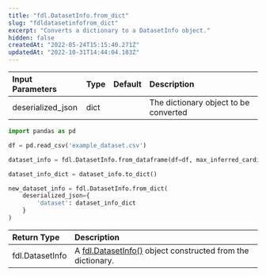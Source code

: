```yaml
---
title: "fdl.DatasetInfo.from_dict"
slug: "fdldatasetinfofrom_dict"
excerpt: "Converts a dictionary to a DatasetInfo object."
hidden: false
createdAt: "2022-05-24T15:15:40.271Z"
updatedAt: "2022-10-31T14:44:04.103Z"
---
```

| Input Parameters  | Type | Default | Description                           |
| :---------------- | :--- | :------ | :------------------------------------ |
| deserialized_json | dict |         | The dictionary object to be converted |

```python Usage
import pandas as pd

df = pd.read_csv('example_dataset.csv')

dataset_info = fdl.DatasetInfo.from_dataframe(df=df, max_inferred_cardinality=100)

dataset_info_dict = dataset_info.to_dict()

new_dataset_info = fdl.DatasetInfo.from_dict(
    deserialized_json={
        'dataset': dataset_info_dict
    }
)
```



| Return Type     | Description                                                                       |
| :-------------- | :-------------------------------------------------------------------------------- |
| fdl.DatasetInfo | A [fdl.DatasetInfo()](ref:fdldatasetinfo) object constructed from the dictionary. |
